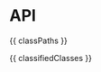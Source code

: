 # API

{{ classPaths }}

{{ classifiedClasses }}

<script>
    const api = require('./api.json');
    const classPaths = api.children.map(child => child.name.replace(/\"/gi, ''));

    const classifiedClasses = getClassifiedClasses();

    function getClassifiedClasses() {
        let classObjs = [];
        classPaths.forEach(classPath => {
           classifyClass(classObjs, classPath);
        })

        return classObjs;
    }

    function classifyClass(classObjs, classPath) {
        let splitClassPath = classPath.split('/');

        if(splitClassPath.length > 1) {
            const firstOfSplit = splitClassPath.shift();
            const rejoinedClassPath = splitClassPath.join('/');
            if(classObjs.length > 0) {
                const classObjsNames = classObjs.map(classObj => classObj.name);
                const existingNameIndex = classObjsNames.indexOf(firstOfSplit);
                if(existingNameIndex !== -1) {
                    classifyClass(classObjs[existingNameIndex].children, rejoinedClassPath);
                    return;
                }
            }
            classObjs.push({name: firstOfSplit, children: []});
            classifyClass(classObjs[classObjs.length - 1].children, rejoinedClassPath);
        }
    }

    export default {
        computed: {
            classPaths: function () {
                return classPaths;
            },
            classifiedClasses: function () {
                return classifiedClasses;
            }
        }
    }
</script>

